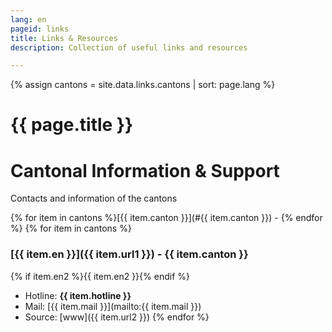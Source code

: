 ```yaml
---
lang: en
pageid: links
title: Links & Resources
description: Collection of useful links and resources

---
```

{% assign cantons = site.data.links.cantons | sort: page.lang %}
# {{ page.title }}

# Cantonal Information & Support 
Contacts and information of the cantons

{% for item in cantons %}[{{ item.canton }}](#{{ item.canton }}) - {% endfor %}
{% for item in cantons %}
### [{{ item.en }}]({{ item.url1 }}) - **{{ item.canton }}**
{% if item.en2 %}{{ item.en2 }}{% endif %}
- Hotline: **{{ item.hotline }}** 
- Mail: [{{ item.mail }}](mailto:{{ item.mail }})
- Source: [www]({{ item.url2 }})
{% endfor %}



